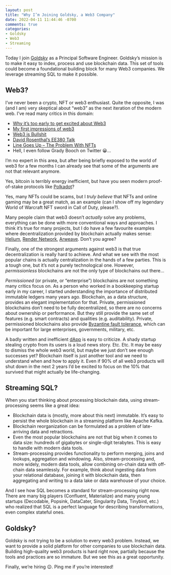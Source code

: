 ```yaml
---
layout: post
title: "Why I’m Joining Goldsky, a Web3 Company"
date: 2022-04-11 11:44:46 -0700
comments: true
categories: 
- Goldsky
- Web3
- Streaming
---
```


Today I join [Goldsky](https://goldsky.io) as a Principal Software Engineer. Goldsky’s mission is to make it easy to index, process and use blockchain data. This set of tools could become a foundational building block for many Web3 companies. We leverage streaming SQL to make it possible.

<!-- more -->

## Web3?

I’ve never been a crypto, NFT or web3 enthusiast. Quite the opposite, I was (and I am) very skeptical about “web3” as the next iteration of the modern web. I’ve read many critics in this domain:

* [Why it’s too early to get excited about Web3](https://www.oreilly.com/radar/why-its-too-early-to-get-excited-about-web3/)
* [My first impressions of web3](https://moxie.org/2022/01/07/web3-first-impressions.html)
* [Web3 is Bullshit](https://www.stephendiehl.com/blog/web3-bullshit.html)
* [David Rosenthal’s EE380 Talk](https://blog.dshr.org/2022/02/ee380-talk.html)
* [Line Goes Up – The Problem With NFTs](https://www.youtube.com/watch?v=YQ_xWvX1n9g)
* Hell, I even follow Grady Booch on Twitter 😀…

I’m no expert in this area, but after being briefly exposed to the world of web3 for a few months I can already see that some of the arguments are not that relevant anymore. 

Yes, bitcoin is terribly energy inefficient, but have you seen modern proof-of-stake protocols like [Polkadot](https://polkadot.network/)? 

Yes, many NFTs could be scams, but I _truly believe_ that NFTs and online gaming may be a great match, as an example (can I show off my legendary World of Warcraft NFT sword in Call of Duty, please?). 

Many people claim that web3 doesn’t _actually_ solve any problems, everything can be done with more conventional ways and approaches. I think it’s true for many projects, but I do have a few favourite examples where decentralization provided by blockchain actually makes sense: [Helium](https://www.helium.com), [Render Network](https://rendertoken.com), [Arweave](https://www.arweave.org). Don’t you agree?

Finally, one of the strongest arguments against web3 is that true decentralization is really hard to achieve. And what we see with the most popular chains is actually centralization in the hands of a few parties. This is a tough one, but it’s not a purely technological one. However, _permissionless_ blockchains are not the only type of blockchains out there… 

_Permissioned_ (or private, or “enterprise”) blockchains are not something many critics focus on. As a person who worked in a bookkeeping startup early in my career, I started understanding the importance of distributed immutable ledgers many years ago. Blockchain, as a data structure, provides an elegant implementation for that. Private, permissioned blockchains don’t need to be fully decentralized, so there are no concerns about ownership or performance. But they still provide the same set of features (e.g. smart contracts) and qualities (e.g. auditability). Private, permissioned blockchains also provide [Byzantine fault tolerance](https://en.wikipedia.org/wiki/Byzantine_fault), which can be important for large enterprises, governments, military, etc. 

A badly written and inefficient [dApp](https://en.wikipedia.org/wiki/Decentralized_application) is easy to criticize. A shady startup stealing crypto from its users is a loud news story. Etc. Etc. It may be easy to dismiss the whole web3 world, but maybe we just don’t see enough successes yet? Blockchain itself is just another tool and we need to understand when and how to apply it. Even if 90% of all web3 products will shut down in the next 2 years I’d be excited to focus on the 10% that survived that might actually be life-changing.

## Streaming SQL?

When you start thinking about processing blockchain data, using stream-processing seems like a great idea:

* Blockchain data is (mostly, more about this next) immutable. It’s easy to persist the whole blockchain in a streaming platform like Apache Kafka.
* Blockchain reorganization can be formulated as a problem of late-arriving data and retractions.
* Even the most popular blockchains are not that big when it comes to data size: hundreds of gigabytes or single-digit terabytes. This is easy to handle with modern data tools.
* Stream-processing provides functionality to perform merging, joins and lookups, aggregation and windowing. Also, stream-processing and, more widely, modern data tools, allow combining on-chain data with off-chain data seamlessly. For example, think about ingesting data from your relational database, joining it with blockchain data, then aggregating and writing to a data lake or data warehouse of your choice.

And I see how SQL becomes a standard for stream-processing right now. There are many big players (Confluent, Materialize) and many young startups (Decodable, Popsink, DataCater, Singularity Data, Tinybird, etc.) who realized that SQL is a perfect language for describing transformations, even complex stateful ones.

## Goldsky?

Goldsky is not trying to be a solution to every web3 problem. Instead, we want to provide a solid platform for other companies to use blockchain data. Building high-quality web3 products is hard right now, partially because the tools and practices are so immature. But we see this as a great opportunity. 

Finally, we’re hiring 😉. Ping me if you’re interested!
